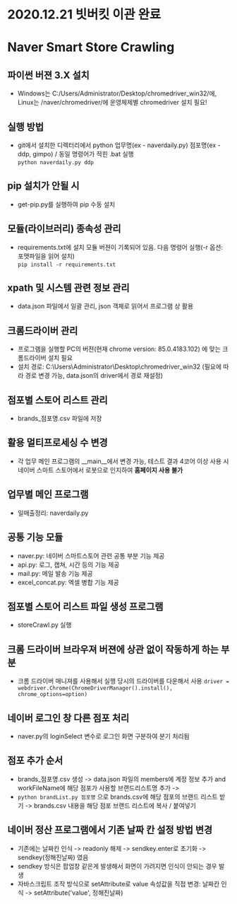 # 2020.12.21 빗버킷 이관 완료
# Naver Smart Store Crawling
## 파이썬 버젼 3.X 설치
- Windows는 C:/Users/Administrator/Desktop/chromedriver_win32/에, Linux는 /naver/chromedriver/에 운영체제별 chromedriver 설치 필요!
## 실행 방법
- git에서 설치한 디렉터리에서 python 업무명(ex - naverdaily.py) 점포명(ex - ddp, gimpo) / 동일 명령어가 적힌 .bat 실행    
```python naverdaily.py ddp```
## pip 설치가 안될 시
- get-pip.py를 실행하여 pip 수동 설치
## 모듈(라이브러리) 종속성 관리
- requirements.txt에 설치 모듈 버젼이 기록되어 있음. 다음 명령어 실행(-r 옵션: 포맷파일을 읽어 설치)    
```pip install -r requirements.txt```
## xpath 및 시스템 관련 정보 관리
- data.json 파일에서 일괄 관리, json 객체로 읽어서 프로그램 상 활용
## 크롬드라이버 관리
- 프로그램을 실행할 PC의 버젼(현재 chrome version: 85.0.4183.102) 에 맞는 크롬드라이버 설치 필요
- 설치 경로: C:\Users\Administrator\Desktop\chromedriver_win32  (필요에 따라 경로 변경 가능, data.json의 driver에서 경로 재설정) 
## 점포별 스토어 리스트 관리
- brands_점포명.csv 파일에 저장 
## 활용 멀티프로세싱 수 변경
- 각 업무 메인 프로그램의 __main__에서 변경 가능, 테스트 결과 4코어 이상 사용 시 네이버 스마트 스토어에서 로봇으로 인지하여 __홈페이지 사용 불가__
## 업무별 메인 프로그램
- 일매출정리: naverdaily.py
## 공통 기능 모듈
- naver.py: 네이버 스마트스토어 관련 공통 부분 기능 제공
- api.py: 로그, 캡쳐, 시간 등의 기능 제공
- mail.py: 메일 발송 기능 제공
- excel_concat.py: 엑셀 병합 기능 제공
## 점포별 스토어 리스트 파일 생성 프로그램
- storeCrawl.py 실행
## 크롬 드라이버 브라우져 버젼에 상관 없이 작동하게 하는 부분
- 크롬 드라이버 매니져를 사용해서 실행 당시의 드라이버를 다운해서 사용
```driver = webdriver.Chrome(ChromeDriverManager().install(), chrome_options=option)```
## 네이버 로그인 창 다른 점포 처리
- naver.py의 loginSelect 변수로 로그인 화면 구분하여 분기 처리됨
## 점포 추가 순서
- brands_점포명.csv 생성 -> data.json 파일의 members에 계정 정보 추가 and workFileName에 해당 점포가 사용할 브랜드리스트명 추가 ->   
- ```python brandList.py 점포명``` 으로 brands.csv에 해당 점포의 브랜드 리스트 받기 -> brands.csv 내용을 해당 점포 브랜드 리스트에 복사 / 붙여넣기 
## 네이버 정산 프로그램에서 기존 날짜 칸 설정 방법 변경
- 기존에는 날짜칸 인식 -> readonly 해제 -> sendkey.enter로 초기화 -> sendkey(정해진날짜) 였음
- sendkey 방식은 팝업창 같은게 발생해서 화면이 가려지면 인식이 안되는 경우 발생
- 자바스크립트 조작 방식으로 setAttribute로 value 속성값을 직접 변경: 날짜칸 인식 -> setAttribute('value', 정해진날짜)
